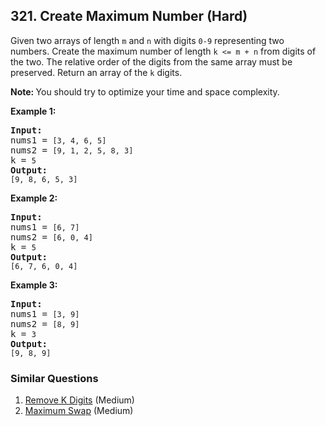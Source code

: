 <!--|This file generated by command(leetcode description); DO NOT EDIT.    |-->
<!--+----------------------------------------------------------------------+-->
<!--|@author    Openset <openset.wang@gmail.com>                           |-->
<!--|@link      https://github.com/openset                                 |-->
<!--|@home      https://github.com/openset/leetcode                        |-->
<!--+----------------------------------------------------------------------+-->

## 321. Create Maximum Number (Hard)

<p>Given two arrays of length <code>m</code> and <code>n</code> with digits <code>0-9</code> representing two numbers. Create the maximum number of length <code>k &lt;= m + n</code> from digits of the two. The relative order of the digits from the same array must be preserved. Return an array of the <code>k</code> digits.</p>

<p><strong>Note: </strong>You should try to optimize your time and space complexity.</p>

<p><b>Example 1:</b></p>

<pre>
<strong>Input:</strong>
nums1 = <code>[3, 4, 6, 5]</code>
nums2 = <code>[9, 1, 2, 5, 8, 3]</code>
k = <code>5</code>
<strong>Output:</strong>
<code>[9, 8, 6, 5, 3]</code></pre>

<p><b>Example 2:</b></p>

<pre>
<strong>Input:</strong>
nums1 = <code>[6, 7]</code>
nums2 = <code>[6, 0, 4]</code>
k = <code>5</code>
<strong>Output:</strong>
<code>[6, 7, 6, 0, 4]</code></pre>

<p><b>Example 3:</b></p>

<pre>
<strong>Input:</strong>
nums1 = <code>[3, 9]</code>
nums2 = <code>[8, 9]</code>
k = <code>3</code>
<strong>Output:</strong>
<code>[9, 8, 9]</code>
</pre>

### Similar Questions
  1. [Remove K Digits](https://github.com/openset/leetcode/tree/master/problems/remove-k-digits) (Medium)
  1. [Maximum Swap](https://github.com/openset/leetcode/tree/master/problems/maximum-swap) (Medium)
